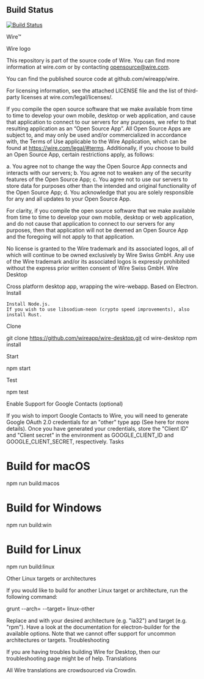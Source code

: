  ## Build Status

[![Build Status](https://travis-ci.org/robisys/wire-desktop.svg?branch=master)](https://travis-ci.org/robisys/wire-desktop)


Wire™

Wire logo

This repository is part of the source code of Wire. You can find more information at wire.com or by contacting opensource@wire.com.

You can find the published source code at github.com/wireapp/wire.

For licensing information, see the attached LICENSE file and the list of third-party licenses at wire.com/legal/licenses/.

If you compile the open source software that we make available from time to time to develop your own mobile, desktop or web application, and cause that application to connect to our servers for any purposes, we refer to that resulting application as an “Open Source App”. All Open Source Apps are subject to, and may only be used and/or commercialized in accordance with, the Terms of Use applicable to the Wire Application, which can be found at https://wire.com/legal/#terms. Additionally, if you choose to build an Open Source App, certain restrictions apply, as follows:

a. You agree not to change the way the Open Source App connects and interacts with our servers; b. You agree not to weaken any of the security features of the Open Source App; c. You agree not to use our servers to store data for purposes other than the intended and original functionality of the Open Source App; d. You acknowledge that you are solely responsible for any and all updates to your Open Source App.

For clarity, if you compile the open source software that we make available from time to time to develop your own mobile, desktop or web application, and do not cause that application to connect to our servers for any purposes, then that application will not be deemed an Open Source App and the foregoing will not apply to that application.

No license is granted to the Wire trademark and its associated logos, all of which will continue to be owned exclusively by Wire Swiss GmbH. Any use of the Wire trademark and/or its associated logos is expressly prohibited without the express prior written consent of Wire Swiss GmbH.
Wire Desktop

Cross platform desktop app, wrapping the wire-webapp. Based on Electron.
Install

    Install Node.js.
    If you wish to use libsodium-neon (crypto speed improvements), also install Rust.

Clone

git clone https://github.com/wireapp/wire-desktop.git
cd wire-desktop
npm install

Start

npm start

Test

npm test

Enable Support for Google Contacts (optional)

If you wish to import Google Contacts to Wire, you will need to generate Google OAuth 2.0 credentials for an "other" type app (See here for more details). Once you have generated your credentials, store the "Client ID" and "Client secret" in the environment as GOOGLE_CLIENT_ID and GOOGLE_CLIENT_SECRET, respectively.
Tasks

# Build for macOS
npm run build:macos

# Build for Windows
npm run build:win

# Build for Linux
npm run build:linux

Other Linux targets or architectures

If you would like to build for another Linux target or architecture, run the following command:

grunt --arch=<arch> --target=<target> linux-other

Replace <arch> and <target> with your desired architecture (e.g. "ia32") and target (e.g. "rpm"). Have a look at the documentation for electron-builder for the available options. Note that we cannot offer support for uncommon architectures or targets.
Troubleshooting

If you are having troubles building Wire for Desktop, then our troubleshooting page might be of help.
Translations

All Wire translations are crowdsourced via Crowdin.
